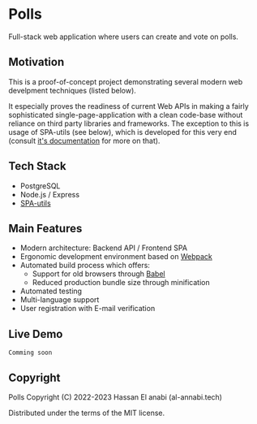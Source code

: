 # Polls #

Full-stack web application where users can create and vote on polls.

## Motivation ##

This is a proof-of-concept project demonstrating several modern web develpment techniques (listed below).

It especially proves the readiness of current Web APIs in making a fairly sophisticated single-page-application with a clean code-base without reliance on third party libraries and frameworks.  The exception to this is usage of SPA-utils (see below), which is developed for this very end (consult [it's documentation](https://github.com/helanabi/spa-utils#readme) for more on that).

## Tech Stack ##

* PostgreSQL
* Node.js / Express
* [SPA-utils](https://github.com/helanabi/spa-utils)

## Main Features ##

* Modern architecture: Backend API / Frontend SPA
* Ergonomic development environment based on [Webpack](https://webpack.js.org/)
* Automated build process which offers:
    * Support for old browsers through [Babel](https://babeljs.io/)
    * Reduced production bundle size through minification
* Automated testing
* Multi-language support
* User registration with E-mail verification

## Live Demo ##

`Comming soon`

## Copyright ##

Polls Copyright (C) 2022-2023 Hassan El anabi (al-annabi.tech)

Distributed under the terms of the MIT license.
